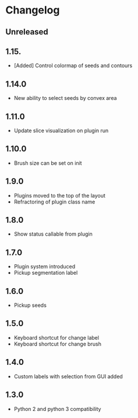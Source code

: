 # Changelog

## Unreleased

## 1.15.

* [Added] Control colormap of seeds and contours

## 1.14.0

* New ability to select seeds by convex area

## 1.11.0

* Update slice visualization on plugin run

## 1.10.0

* Brush size can be set on init

## 1.9.0

* Plugins moved to the top of the layout
* Refractoring of plugin class name

## 1.8.0

* Show status callable from plugin

## 1.7.0

* Plugin system introduced
* Pickup segmentation label

## 1.6.0

* Pickup seeds

## 1.5.0

* Keyboard shortcut for change label
* Keyboard shortcut for change brush

## 1.4.0
* Custom labels with selection from GUI added

## 1.3.0 

* Python 2 and python 3 compatibility